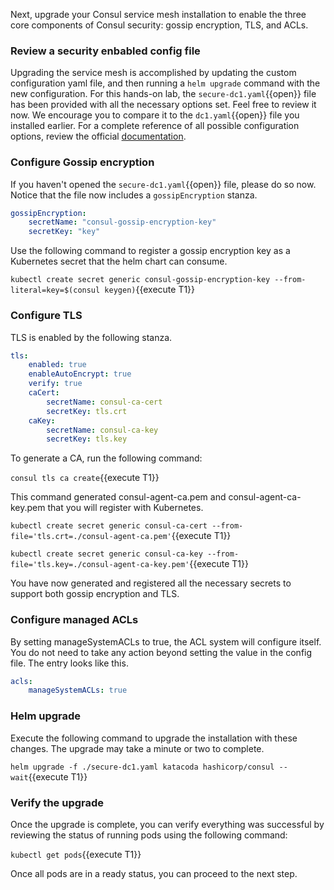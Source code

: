 Next, upgrade your Consul service mesh installation to enable the three
core components of Consul security: gossip encryption, TLS, and ACLs.

### Review a security enbabled config file

Upgrading the service mesh is accomplished by updating the custom configuration
yaml file, and then running a `helm upgrade` command with the new configuration.
For this hands-on lab, the `secure-dc1.yaml`{{open}} file has been provided with
all the necessary options set. Feel free to review it now. We encourage you to
compare it to the `dc1.yaml`{{open}} file you installed earlier. For a complete
reference of all possible configuration options, review the official [documentation](https://www.consul.io/docs/k8s/helm).

### Configure Gossip encryption

If you haven't opened the `secure-dc1.yaml`{{open}} file, please do so now.
Notice that the file now includes a `gossipEncryption` stanza.

```yaml
gossipEncryption:
    secretName: "consul-gossip-encryption-key"
    secretKey: "key"
```

Use the following command to register a gossip encryption key
as a Kubernetes secret that the helm chart can consume.

`kubectl create secret generic consul-gossip-encryption-key --from-literal=key=$(consul keygen)`{{execute T1}}

### Configure TLS

TLS is enabled by the following stanza.

```yaml
tls:
    enabled: true
    enableAutoEncrypt: true
    verify: true
    caCert:
        secretName: consul-ca-cert
        secretKey: tls.crt
    caKey:
        secretName: consul-ca-key
        secretKey: tls.key
```

To generate a CA, run the following command:

`consul tls ca create`{{execute T1}}

This command generated consul-agent-ca.pem and consul-agent-ca-key.pem that you will register with Kubernetes.

`kubectl create secret generic consul-ca-cert --from-file='tls.crt=./consul-agent-ca.pem'`{{execute T1}}

`kubectl create secret generic consul-ca-key --from-file='tls.key=./consul-agent-ca-key.pem'`{{execute T1}}

You have now generated and registered all the necessary secrets to support both gossip encryption
and TLS.

### Configure managed ACLs

By setting manageSystemACLs to true, the ACL system will configure itself. You
do not need to take any action beyond setting the value in the config file.
The entry looks like this.

```yaml
acls:
    manageSystemACLs: true
```

### Helm upgrade

Execute the following command to upgrade the installation
with these changes. The upgrade may take a minute or two to complete.

`helm upgrade -f ./secure-dc1.yaml katacoda hashicorp/consul --wait`{{execute T1}}

### Verify the upgrade

Once the upgrade is complete, you can verify everything was successful by reviewing the status
of running pods using the following command:

`kubectl get pods`{{execute T1}}

Once all pods are in a ready status, you can proceed to the next step.
